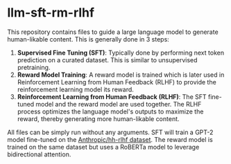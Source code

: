 # llm-sft-rm-rlhf

This repository contains files to guide a large language model to generate human-likable content. This is generally done in 3 steps:

1. **Supervised Fine Tuning (SFT)**: Typically done by performing next token prediction on a curated dataset. This is similar to unsupervised pretraining.
2. **Reward Model Training**: A reward model is trained which is later used in Reinforcement Learning from Human Feedback (RLHF) to provide the reinforcement learning model its reward.
3. **Reinforcement Learning from Human Feedback (RLHF)**: The SFT fine-tuned model and the reward model are used together. The RLHF process optimizes the language model's outputs to maximize the reward, thereby generating more human-likable content.

All files can be simply run without any arguments. SFT will train a GPT-2 model fine-tuned on the [Anthropic/hh-rlhf dataset](https://huggingface.co/datasets/Anthropic/hh-rlhf). The reward model is trained on the same dataset but uses a RoBERTa model to leverage bidirectional attention.
